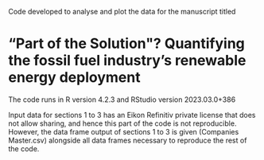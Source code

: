 Code developed to analyse and plot the data for the manuscript titled
# “Part of the Solution"? Quantifying the fossil fuel industry’s renewable energy deployment

The code runs in R version 4.2.3 and RStudio version 2023.03.0+386

Input data for sections 1 to 3 has an Eikon Refinitiv private license that does not allow sharing, and hence this part of the code is not reproducible. However, the data frame output of sections 1 to 3 is given (Companies Master.csv) alongside all data frames necessary to reproduce the rest of the code.
